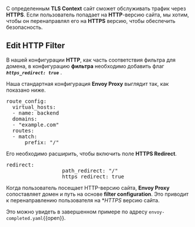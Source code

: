 С определенным  **TLS Context** сайт сможет обслуживать трафик через **HTTPS**. Если пользователь попадает на **HTTP**-версию сайта, мы хотим, чтобы он перенаправлял его на **HTTPS** версию, чтобы обеспечить безопасность.

## Edit HTTP Filter

В нашей конфигурации **HTTP**, как часть соответствия фильтра для домена, в конфигурацию **фильтра** необходимо добавить флаг  ***`https_redirect: true`*** .

Наша стандартная конфигурация **Envoy Proxy** выглядит так, как показано ниже.

<pre class="file">
route_config:
  virtual_hosts:
  - name: backend
  domains:
  - "example.com"
  routes:
  - match:
      prefix: "/"
</pre>

Его необходимо расширить, чтобы включить поле **HTTPS Redirect**.

<pre class="file" data-filename="envoy.yaml" data-target="insert" data-marker="#TODO:HTTP-Redirect">
redirect:
                  path_redirect: "/"
                  https_redirect: true
</pre>

Когда пользователь посещает HTTP-версию сайта, **Envoy Proxy** сопоставляет домен и путь на основе **filter configuration**. 
Это приводит к перенаправлению пользователя на **HTTPS* версию сайта.

Это можно увидеть в завершенном примере по адресу `envoy-completed.yaml`{{open}}.
